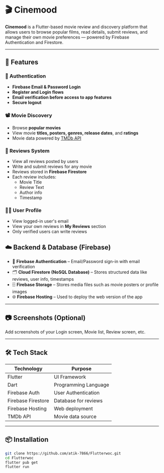 # 🎬 Cinemood

**Cinemood** is a Flutter-based movie review and discovery platform that allows users to browse popular films, read details, submit reviews, and manage their own movie preferences — powered by Firebase Authentication and Firestore.

---

## 🚀 Features

### 🔐 Authentication
- **Firebase Email & Password Login**
- **Register and Login flows**
- **Email verification before access to app features**
- **Secure logout**

### 📽️ Movie Discovery
- Browse **popular movies**
- View movie **titles, posters, genres, release dates**, and **ratings**
- Movie data powered by [TMDb API](https://www.themoviedb.org/documentation/api)

### 📝 Reviews System
- View all reviews posted by users
- Write and submit reviews for any movie
- Reviews stored in **Firebase Firestore**
- Each review includes:
  - Movie Title
  - Review Text
  - Author info
  - Timestamp

### 🙋‍♂️ User Profile
- View logged-in user's email
- View your own reviews in **My Reviews** section
- Only verified users can write reviews

## ☁️ Backend & Database (Firebase)

- 🔐 **Firebase Authentication** – Email/Password sign-in with email verification  
- 🗂️ **Cloud Firestore (NoSQL Database)** – Stores structured data like reviews, user info, timestamps  
- 🗄️ **Firebase Storage** – Stores media files such as movie posters or profile images  
- 🌐 **Firebase Hosting** – Used to deploy the web version of the app

---

## 📷 Screenshots (Optional)
Add screenshots of your Login screen, Movie list, Review screen, etc.

---

## 🛠️ Tech Stack

| Technology     | Purpose                    |
|----------------|----------------------------|
| Flutter        | UI Framework               |
| Dart           | Programming Language       |
| Firebase Auth  | User Authentication        |
| Firebase Firestore | Database for reviews    |
| Firebase Hosting | Web deployment            |
| TMDb API       | Movie data source          |

---

## 📦 Installation

```bash
git clone https://github.com/atik-7866/Flutterwoc.git
cd Flutterwoc
flutter pub get
flutter run
